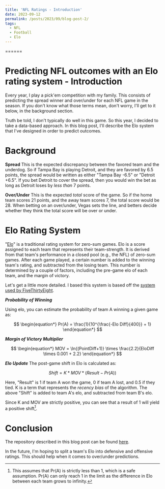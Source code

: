 ```yaml
---
title: 'NFL Ratings - Introduction'
date: 2023-09-12
permalink: /posts/2023/09/blog-post-2/
tags:
  - NFL
  - Football
  - Elo
---
```


======
# Predicting NFL outcomes with an Elo rating system - Introduction 

Every year, I play a pick'em competition with my family. This consists of predicting the spread winner and over/under for each NFL game in the season. If you don't know what those terms mean, don't worry, I'll get to it below, in the background section.

Truth be told, I don't typically do well in this game. So this year, I decided to take a data-based approach. In this blog post, I'll describe the Elo system that I've designed in order to predict outcomes.

# Background
**Spread**
This is the expected discrepancy between the favored team and the underdog. So if Tampa Bay is playing Detroit, and they are favored by 6.5 points, the spread would be written as either "Tampa Bay -6.5" or "Detroit +6.5". If you bet Detroit to cover the spread, then you would win the bet as long as Detroit loses by _less than_ 7 points.

**Over/Under**
This is the expected _total_ score of the game. So if the home team scores 21 points, and the away team scores 7, the total score would be 28. When betting on an over/under, Vegas sets the line, and betters decide whether they think the total score will be over or under. 

# Elo Rating System
"[Elo](https://en.wikipedia.org/wiki/Elo_rating_system)" is a traditional rating system for zero-sum games. Elo is a score assigned to each team that represents their team-strength. It is derived from that team's performance in a closed pool (e.g., the NFL) of zero-sum games. After each game played, a certain number is added to the winning team's rating, and subtracted from the losing team. This number is determined by a couple of factors, including the pre-game elo of each team, and the margin of victory. 

Let's get a little more detailed. I based this system is based off the [system used by FiveThirtyEight](https://fivethirtyeight.com/methodology/how-our-nfl-predictions-work/). 

***Probability of Winning***

Using elo, you can estimate the probability of team A winning a given game as:

$$
\begin{equation*}
Pr(A) = \frac{1}{10^{\frac{-Elo Diff}{400}} + 1}
\end{equation*}
$$

***Margin of Victory Multiplier***

$$
\begin{equation*}
MOV = \ln{(PointDiff+1)} \times \frac{2.2}{EloDiff \times 0.001 + 2.2}
\end{equation*}
$$


***Elo Update***
The post-game shift in Elo is calculated as:

$$
\begin{equation*}
Shift = K * MOV * (Result - Pr(A))
\end{equation*}
$$

Here, "Result" is 1 if team A won the game, 0 if team A lost, and 0.5 if they tied. K is a term that represents the _recency bias_ of the algorithm. The above "Shift" is added to team A's elo, and subtracted from team B's elo.

Since K and MOV are strictly positive, you can see that a result of 1 will yield a positive shift[^1]. 

[^1]: This assumes that Pr(A) is strictly less than 1, which is a safe assumption. Pr(A) can only reach 1 in the limit as the difference in Elo between each team grows to infinity.

# Conclusion
The repository described in this blog post can be found [here](https://github.com/josh-bone/NFL_Elo).

In the future, I'm hoping to split a team's Elo into defensive and offensive ratings. This should help when it comes to over/under predictions.
